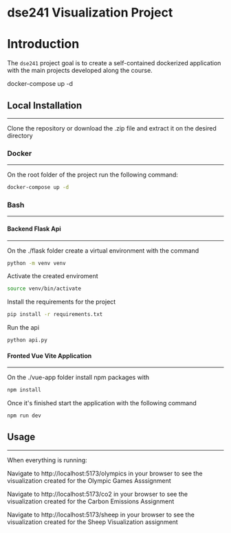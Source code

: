 # dse241 Visualization Project


# Introduction

The ``dse241`` project goal is to create a self-contained dockerized application with the main projects developed along the course.

docker-compose up -d


##  Local Installation
---

Clone the repository or download the .zip file and extract it on the desired directory


### Docker
---

On the root folder of the project run the following command:

```bash
docker-compose up -d
```


### Bash
---

#### Backend Flask Api
---

On the ./flask folder create a virtual environment with the command

```bash
python -m venv venv
```

Activate the created enviroment

```bash
source venv/bin/activate
```

Install the requirements for the project

```bash
pip install -r requirements.txt
```

Run the api

```bash
python api.py
```

#### Fronted Vue Vite Application
---

On the ./vue-app folder install npm packages with

```bash
npm install
```

Once it's finished start the application with the following command

```bash
npm run dev
```

## Usage
---

When everything is running:

Navigate to http://localhost:5173/olympics in your browser to see the visualization created for the Olympic Games Asssignment

Navigate to http://localhost:5173/co2 in your browser to see the visualization created for the Carbon Emissions Assignment

Navigate to http://localhost:5173/sheep in your browser to see the visualization created for the Sheep Visualization assignment

